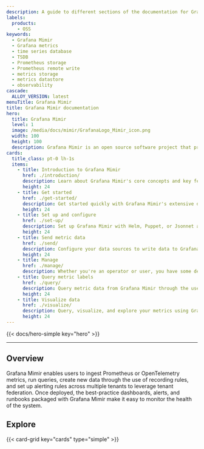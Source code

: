 ```yaml
---
description: A guide to different sections of the documentation for Grafana Mimir.
labels:
  products:
    - OSS
keywords:
  - Grafana Mimir
  - Grafana metrics
  - time series database
  - TSDB
  - Prometheus storage
  - Prometheus remote write
  - metrics storage
  - metrics datastore
  - observability
cascade:
  ALLOY_VERSION: latest
menuTitle: Grafana Mimir
title: Grafana Mimir documentation
hero:
  title: Grafana Mimir
  level: 1
  image: /media/docs/mimir/GrafanaLogo_Mimir_icon.png
  width: 100
  height: 100
  description: Grafana Mimir is an open source software project that provides horizontally scalable, highly available, multi-tenant, long-term storage for Prometheus and OpenTelemetry metrics.
cards:
  title_class: pt-0 lh-1s
  items:
    - title: Introduction to Grafana Mimir
      href: ./introduction/
      description: Learn about Grafana Mimir's core concepts and key features for handling metric data.
      height: 24
    - title: Get started
      href: ./get-started/
      description: Get started quickly with Grafana Mimir's extensive documentation, tutorials, and deployment tooling. Use the monolithic mode to get up and running with just one binary and no added dependencies.
      height: 24
    - title: Set up and configure
      href: ./set-up/
      description: Set up Grafana Mimir with Helm, Puppet, or Jsonnet and Tanka. Then, Configure Grafana Mimir through a YAML-based configuration file or CLI flags.
      height: 24
    - title: Send metric data
      href: ./send/
      description: Configure your data sources to write data to Grafana Mimir. These include such sources as Prometheus, the OpenTelemetry Collector, and Grafana Agent.
      height: 24
    - title: Manage
      href: ./manage/
      description: Whether you're an operator or user, you have some decisions to make and actions to take. Read about exemplars, tools, runbooks, and more to help you take the right decisions and actions for your operation.
    - title: Query metric labels
      href: ./query/
      description: Query metric data from Grafana Mimir through the use of Grafana or the Grafana Mimir HTTP API. Learn how to query Prometheus data from within Mimir.
      height: 24
    - title: Visualize data
      href: ./visualize/
      description: Query, visualize, and explore your metrics using Grafana, an open platform for metrics visualization. It supports multiple data stores including Prometheus. You can also visualize native histograms through Grafana Mimir since they are a Prometheus data type.
      height: 24
---
```


{{< docs/hero-simple key="hero" >}}

---

## Overview

Grafana Mimir enables users to ingest Prometheus or OpenTelemetry metrics, run queries, create new data through the use of recording rules, and set up alerting rules across multiple tenants to leverage tenant federation. Once deployed, the best-practice dashboards, alerts, and runbooks packaged with Grafana Mimir make it easy to monitor the health of the system.

## Explore

{{< card-grid key="cards" type="simple" >}}
